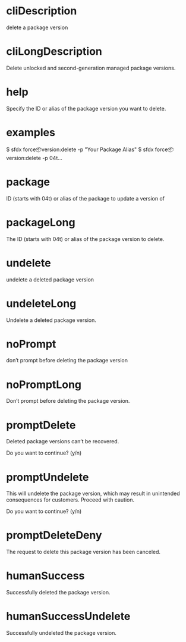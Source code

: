# cliDescription

delete a package version

# cliLongDescription

Delete unlocked and second-generation managed package versions.

# help

Specify the ID or alias of the package version you want to delete.

# examples

$ sfdx force:package:version:delete -p "Your Package Alias"
$ sfdx force:package:version:delete -p 04t...

# package

ID (starts with 04t) or alias of the package to update a version of

# packageLong

The ID (starts with 04t) or alias of the package version to delete.

# undelete

undelete a deleted package version

# undeleteLong

Undelete a deleted package version.

# noPrompt

don’t prompt before deleting the package version

# noPromptLong

Don’t prompt before deleting the package version.

# promptDelete

Deleted package versions can’t be recovered.

Do you want to continue? (y/n)

# promptUndelete

This will undelete the package version, which may result in unintended consequences for customers. Proceed with caution.

Do you want to continue? (y/n)

# promptDeleteDeny

The request to delete this package version has been canceled.

# humanSuccess

Successfully deleted the package version.

# humanSuccessUndelete

Successfully undeleted the package version.
